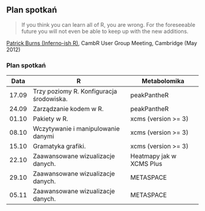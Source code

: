## Plan spotkań

> If you think you can learn all of R, you are wrong. For the foreseeable future you will not even be able to
> keep up with the new additions.
>

[Patrick Burns (Inferno-ish R)](https://www.burns-stat.com/documents/books/the-r-inferno/), CambR User Group Meeting, Cambridge (May 2012)

### Plan spotkań

| Data  | R                                        | Metabolomika             |
|-------|------------------------------------------|--------------------------|
| 17.09 | Trzy poziomy R. Konfiguracja środowiska. | peakPantheR              |
| 24.09 | Zarządzanie kodem w R.                   | peakPantheR              |
| 01.10 | Pakiety w R.                             | xcms (version >= 3)      |
| 08.10 | Wczytywanie i manipulowanie danymi       | xcms (version >= 3)      |
| 15.10 | Gramatyka grafiki.                       | xcms (version >= 3)      |
| 22.10 | Zaawansowane wizualizacje danych.        | Heatmapy jak w XCMS Plus |
| 29.10 | Zaawansowane wizualizacje danych.        | METASPACE                |
| 05.11 | Zaawansowane wizualizacje danych.        | METASPACE                |
